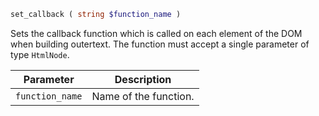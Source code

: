 ```php
set_callback ( string $function_name )
```

Sets the callback function which is called on each element of the DOM when building outertext.
The function must accept a single parameter of type `HtmlNode`.

| Parameter         | Description
| ---------         | -----------
| `function_name`   | Name of the function.